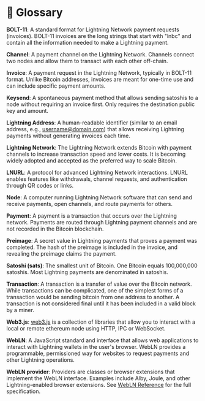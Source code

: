 # 📖 Glossary

**BOLT-11**: A standard format for Lightning Network payment requests (invoices). BOLT-11 invoices are the long strings that start with "lnbc" and contain all the information needed to make a Lightning payment.

**Channel**: A payment channel on the Lightning Network. Channels connect two nodes and allow them to transact with each other off-chain.

**Invoice**: A payment request in the Lightning Network, typically in BOLT-11 format. Unlike Bitcoin addresses, invoices are meant for one-time use and can include specific payment amounts.

**Keysend**: A spontaneous payment method that allows sending satoshis to a node without requiring an invoice first. Only requires the destination public key and amount.

**Lightning Address**: A human-readable identifier (similar to an email address, e.g., username@domain.com) that allows receiving Lightning payments without generating invoices each time.

**Lightning Network**: The Lightning Network extends Bitcoin with payment channels to increase transaction speed and lower costs. It is becoming widely adopted and accepted as the preferred way to scale Bitcoin.

**LNURL**: A protocol for advanced Lightning Network interactions. LNURL enables features like withdrawals, channel requests, and authentication through QR codes or links.

**Node**: A computer running Lightning Network software that can send and receive payments, open channels, and route payments for others.

**Payment**: A payment is a transaction that occurs over the Lightning network. Payments are routed through Lightning payment channels and are not recorded in the Bitcoin blockchain.

**Preimage**: A secret value in Lightning payments that proves a payment was completed. The hash of the preimage is included in the invoice, and revealing the preimage claims the payment.

**Satoshi (sats)**: The smallest unit of Bitcoin. One Bitcoin equals 100,000,000 satoshis. Most Lightning payments are denominated in satoshis.

**Transaction**: A transaction is a transfer of value over the Bitcoin network. While transactions can be complicated, one of the simplest forms of a transaction would be sending bitcoin from one address to another. A transaction is not considered final until it has been included in a valid block by a miner.

**Web3.js**: [web3.js](https://www.npmjs.com/package/web3) is a collection of libraries that allow you to interact with a local or remote ethereum node using HTTP, IPC or WebSocket.

**WebLN**: A JavaScript standard and interface that allows web applications to interact with Lightning wallets in the user's browser. WebLN provides a programmable, permissioned way for websites to request payments and other Lightning operations.

**WebLN provider**: Providers are classes or browser extensions that implement the WebLN interface. Examples include Alby, Joule, and other Lightning-enabled browser extensions. See [WebLN Reference](../building-lightning-apps/webln-reference/) for the full specification.&#x20;
